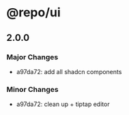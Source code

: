 # @repo/ui

## 2.0.0

### Major Changes

- a97da72: add all shadcn components

### Minor Changes

- a97da72: clean up + tiptap editor
